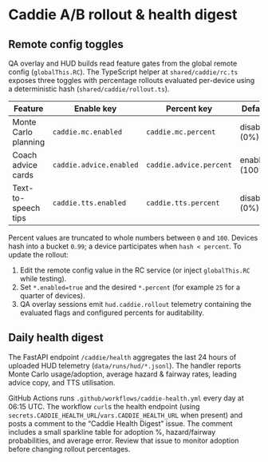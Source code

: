 # Caddie A/B rollout & health digest

## Remote config toggles

QA overlay and HUD builds read feature gates from the global remote config (`globalThis.RC`).
The TypeScript helper at `shared/caddie/rc.ts` exposes three toggles with percentage rollouts
evaluated per-device using a deterministic hash (`shared/caddie/rollout.ts`).

| Feature | Enable key | Percent key | Default |
| --- | --- | --- | --- |
| Monte Carlo planning | `caddie.mc.enabled` | `caddie.mc.percent` | disabled (0%) |
| Coach advice cards | `caddie.advice.enabled` | `caddie.advice.percent` | enabled (100%) |
| Text-to-speech tips | `caddie.tts.enabled` | `caddie.tts.percent` | disabled (0%) |

Percent values are truncated to whole numbers between `0` and `100`. Devices hash into a
bucket `0‥99`; a device participates when `hash < percent`. To update the rollout:

1. Edit the remote config value in the RC service (or inject `globalThis.RC` while testing).
2. Set `*.enabled=true` and the desired `*.percent` (for example `25` for a quarter of devices).
3. QA overlay sessions emit `hud.caddie.rollout` telemetry containing the evaluated flags and
   configured percents for auditability.

## Daily health digest

The FastAPI endpoint `/caddie/health` aggregates the last 24 hours of uploaded HUD telemetry
(`data/runs/hud/*.jsonl`). The handler reports Monte Carlo usage/adoption, average hazard &
fairway rates, leading advice copy, and TTS utilisation.

GitHub Actions runs `.github/workflows/caddie-health.yml` every day at 06:15 UTC. The workflow
`curl`s the health endpoint (using `secrets.CADDIE_HEALTH_URL`/`vars.CADDIE_HEALTH_URL` when
present) and posts a comment to the “Caddie Health Digest” issue. The comment includes a small
sparkline table for adoption %, hazard/fairway probabilities, and average error. Review that
issue to monitor adoption before changing rollout percentages.
